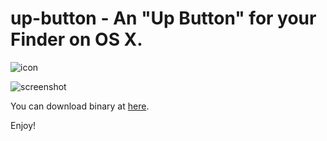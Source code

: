 # up-button - An "Up Button" for your Finder on OS X.

![icon](http://autometa.ro/images/up-banner1.png)

![screenshot](http://autometa.ro/images/s0x_.png)

You can download binary at [here](http://autometa.ro/apps/up_button.html).

Enjoy!
